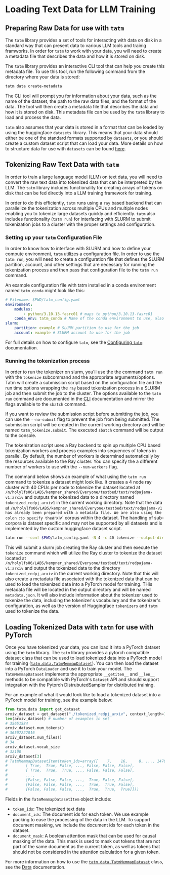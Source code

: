# Loading Text Data for LLM Training

## Preparing Raw Data for use with `tatm`

The `tatm` library provides a set of tools for interacting with data on disk in a standard way that can present
data to various LLM tools and trainig framworks. In order for `tatm` to work with your data, you will need to
create a metadata file that describes the data and how it is stored on disk. 

The `tatm` library provides an interactive CLI tool that can help you create this metadata file. To use this tool,
run the following command from the directory where your data is stored:

```bash
tatm data create-metadata
```

The CLI tool will prompt you for information about your data, such as the name of the dataset, the path to the
raw data files, and the format of the data. The tool will then create a metadata file that describes the data
and how it is stored on disk. This metadata file can be used by the `tatm` library to load and process the data.

`tatm` also assumes that your data is stored in a format that can be loaded by using the huggingface `datasets`
library. This means that your data should either be one of the standard formats supported by `datasets`, or you
should create a custom dataset script that can load your data. More details on how to structure data for use
with `datasets` can be found [here](https://huggingface.co/docs/datasets/en/loading).

## Tokenizing Raw Text Data with `tatm`

In order to train a large language model (LLM) on text data, you will need to convert the raw text data into
tokenized data that can be interpreted by the LLM. The `tatm` library includes functionality for creating 
arrays of tokens on disk that can be fed directly into a LLM training framework for training.

In order to do this efficiently, `tatm` runs using a `ray` based backend that can parallelize the tokenization
across multiple CPUs and multiple nodes enabling you to tokenize large datasets quickly and efficiently. `tatm` also
includes functionality (`tatm run`) for interfacing with SLURM to submit tokenization jobs to a cluster with the proper settings
and configuration.

### Setting up your `tatm` Configuration File

In order to know how to interface with SLURM and how to define your compute environment, `tatm` utilizes a configuration
file. In order to use the `tatm run`, you will need to create a configuration file that defines the SLURM partition, account,
and other settings that are necessary for running the tokenization process and then pass that configuration file to the `tatm run` command.

An example configuration file with tatm installed in a conda environment named `tatm_conda` might look like this:

```yaml
# Filename: $PWD/tatm_config.yaml
environment:
    modules:
        - python/3.10.13-fasrc01 # maps to python/3.10.13-fasrc01
    conda_env: tatm_conda # Name of the conda environment to use, also works with full paths to the conda environment
slurm:
    partition: example # SLURM partition to use for the job
    account: example # SLURM account to use for the job
```

For full details on how to configure `tatm`, see the [Configuring `tatm`](config.md) documentation.

### Running the tokenization process

In order to run the tokenizer on slurm, you'll use the the command `tatm run` with the `tokenize` subcommand and the 
appropriate arguments/options. Tatm will create a submission script based on the configuration file and the run time options
wrapping the `ray` based tokenization process in a SLURM job and then submit the job to the cluster. The options available
to the `tatm run` command are documented in the [CLI](cli.md) documentation and mirror the flags available to the `sbatch` command.

If you want to review the submission script before submitting the job, you can use the `--no-submit` flag to prevent the job from being submitted.
The submission script will be created in the current working directory and will be named `tatm_tokenize.submit`. The executed `sbatch` command will be output to the console.

The tokenization script uses a Ray backend to spin up multiple CPU based tokenization workers and process examples into sequences of tokens in parallel. By default, the number of
workers is determined automatically by the resources available to the Ray cluster. You can specify the a different number of workers to use with the `--num-workers` flag. 

The command below shows an example of what using the `tatm run` command to tokenize a dataset might look like. It creates a 4 node ray cluster with 40 CPUs per node
to tokenize the dataset located at `/n/holylfs06/LABS/kempner_shared/Everyone/testbed/text/redpajama-v1:arxiv` and outputs the tokenized data to a directory named `tokenized_redpj_arxiv1` 
in the current working directory. Note that the data at `/n/holylfs06/LABS/kempner_shared/Everyone/testbed/text/redpajama-v1 has already been prepared with a metadata file. We are also
using the colon `:` to specify the `arxiv` corpus within the dataset. The handling of sub-corpora is dataset specific and may not be supported by all datasets and is implemented by the
custom huggingface dataset script.
```bash
tatm run --conf $PWD/tatm_config.yaml -N 4 -c 40 tokenize --output-dir $PWD/tokenized_redpj_arxiv /n/holylfs06/LABS/kempner_shared/Everyone/testbed/text/redpajama-v1:arxiv
```

This will submit a slurm job creating the Ray cluster and then execute the `tokenize` command which will utilize the Ray cluster to tokenize the dataset located at `/n/holylfs06/LABS/kempner_shared/Everyone/testbed/text/redpajama-v1:arxiv` and output the tokenized data to the directory `tokenized_redpj_arxiv` in the current working directory. Note that this will also create a metadata file associated with the tokenized data that can be used to load the tokenized data into a PyTorch model for training. THis metadata file will be located in the output directory and will be named `metadata.json`. It will also include
information about the tokenizer used to tokenize the data, including the tokenizer's vocabulary and the tokenizer's configuration, as well as the version of Huggingface `tokenizers` and `tatm` used to tokenize the data.

## Loading Tokenized Data with `tatm` for use with PyTorch

Once you have tokenized your data, you can load it into a PyTorch dataset using the `tatm` library. The `tatm` library
provides a pytorch compatible dataset class that can be used to load tokenized data into a PyTorch model for training
([`tatm.data.TatmMemmapDataset`](tatm.data.TatmMemmapDataset)). You can then load the dataset into a PyTorch `DataLoader` and use it to train your
model. The `TatmMemmapDataset` implements the appropriate `__getitem__` and `__len__` methods to be compatible with PyTorch's
`Dataset` API and should support integration with the Pytorch DistrubutedSampler for distributed training.

For an example of what it would look like to load a tokenized dataset into a PyTorch model for training, see the example below:

```python
from tatm.data import get_dataset
arxiv_dataset = get_dataset("./tokenized_redpj_arxiv", context_length=1024)
len(arxiv_dataset) # number of examples in set
# 35651584
arxiv_dataset.num_tokens()
# 36507222016
arxiv_dataset.num_files()
# 34
arxiv_dataset.vocab_size
# 32100
arxiv_dataset[3]
# TatmMemmapDatasetItem(token_ids=array([    7,    16,     8, ..., 14780,     8,  2537], dtype=uint16), document_ids=array([0, 0, 0, ..., 1, 1, 1], dtype=uint16), document_mask=array([[ True, False, False, ..., False, False, False],
#        [ True,  True, False, ..., False, False, False],
#        [ True,  True,  True, ..., False, False, False],
#        ...,
#        [False, False, False, ...,  True, False, False],
#        [False, False, False, ...,  True,  True, False],
#        [False, False, False, ...,  True,  True,  True]]))
```

Fields in the `TatmMemmapDatasetItem` object include:
- `token_ids`: The tokenized text data
- `document_ids`: The document ids for each token. We use example packing to ease the processing of the data in the LLM. To support document masking, we include the document ids for each token in the dataset.
- `document_mask`: A boolean attention mask that can be used for causal masking of the data. This mask is used to mask out tokens that are not part of the same document as the current token, as well as tokens that should not be considered in the attention calculation for a given token.

For more information on how to use the [`tatm.data.TatmMemmapDataset`](tatm.data.TatmMemmapDataset) class, see the [Data](tatm.data.TatmMemmapDataset) documentation.

